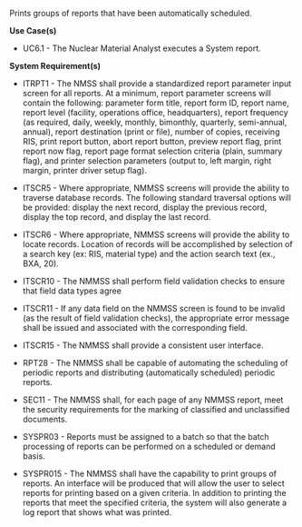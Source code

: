 Prints groups of reports that have been automatically scheduled.

**Use Case(s)**

- UC6.1 - The Nuclear Material Analyst executes a System report. 

**System Requirement(s)**

- ITRPT1 - The NMSS shall provide a standardized report parameter input screen for all reports. At a minimum, report parameter screens will contain the following: parameter form title, report form ID, report name, report level (facility, operations office, headquarters), report frequency (as required, daily, weekly, monthly, bimonthly, quarterly, semi-annual, annual), report destination (print or file), number of copies, receiving RIS, print report button, abort report button, preview report flag, print report now flag, report page format selection criteria (plain, summary flag), and printer selection parameters (output to, left margin, right margin, printer driver setup flag).

- ITSCR5 - Where appropriate, NMMSS screens will provide the ability to traverse database records. The following standard traversal options will be provided: display the next record, display the previous record, display the top record, and display the last record.

- ITSCR6 - Where appropriate, NMMSS screens will provide the ability to locate records. Location of records will be accomplished by selection of a search key (ex: RIS, material type) and the action search text (ex., BXA, 20).

- ITSCR10 - The NMMSS shall perform field validation checks to ensure that field data types agree

- ITSCR11 - If any data field on the NMMSS screen is found to be invalid (as the result of field validation checks), the appropriate error message shall be issued and associated with the corresponding field.

- ITSCR15 - The NMMSS shall provide a consistent user interface.

- RPT28 - The NMMSS shall be capable of automating the scheduling of periodic reports and distributing (automatically scheduled) periodic reports.

- SEC11 - The NMMSS shall, for each page of any NMMSS report, meet the security requirements for the marking of classified and unclassified documents.

- SYSPR03 - Reports must be assigned to a batch so that the batch processing of reports can be performed on a scheduled or demand basis.

- SYSPR015 - The NMMSS shall have the capability to print groups of reports. An interface will be produced that will allow the user to select reports for printing based on a given criteria. In addition to printing the reports that meet the specified criteria, the system will also generate a log report that shows what was printed.
